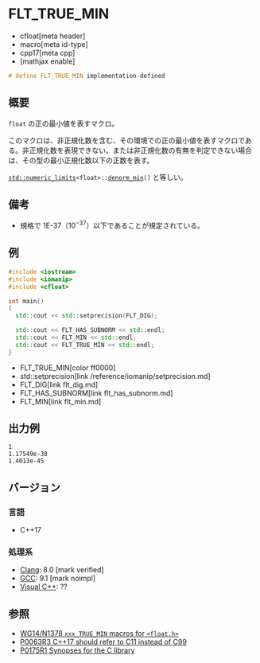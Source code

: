 # FLT_TRUE_MIN
* cfloat[meta header]
* macro[meta id-type]
* cpp17[meta cpp]
* [mathjax enable]

```cpp
# define FLT_TRUE_MIN implementation-defined
```

## 概要
`float` の正の最小値を表すマクロ。

このマクロは、非正規化数を含む、その環境での正の最小値を表すマクロである。非正規化数を表現できない、または非正規化数の有無を判定できない場合は、その型の最小正規化数以下の正数を表す。

[`std::numeric_limits`](/reference/limits/numeric_limits.md)`<float>::`[`denorm_min`](/reference/limits/numeric_limits/denorm_min.md)`()` と等しい。


## 備考
- 規格で 1E-37（$10^{-37}$）以下であることが規定されている。


## 例
```cpp example
#include <iostream>
#include <iomanip>
#include <cfloat>

int main()
{
  std::cout << std::setprecision(FLT_DIG);

  std::cout << FLT_HAS_SUBNORM << std::endl;
  std::cout << FLT_MIN << std::endl;
  std::cout << FLT_TRUE_MIN << std::endl;
}
```
* FLT_TRUE_MIN[color ff0000]
* std::setprecision[link /reference/iomanip/setprecision.md]
* FLT_DIG[link flt_dig.md]
* FLT_HAS_SUBNORM[link flt_has_subnorm.md]
* FLT_MIN[link flt_min.md]

## 出力例
```
1
1.17549e-38
1.4013e-45
```

## バージョン
### 言語
- C++17

### 処理系
- [Clang](/implementation.md#clang): 8.0 [mark verified]
- [GCC](/implementation.md#gcc): 9.1 [mark noimpl]
- [Visual C++](/implementation.md#visual_cpp): ??


## 参照
- [WG14/N1378 `xxx_TRUE_MIN` macros for `<float.h>`](http://www.open-std.org/jtc1/sc22/wg14/www/docs/n1378.htm)
- [P0063R3 C++17 should refer to C11 instead of C99](http://www.open-std.org/jtc1/sc22/wg21/docs/papers/2016/p0063r3.html)
- [P0175R1 Synopses for the C library](http://www.open-std.org/jtc1/sc22/wg21/docs/papers/2016/p0175r1.html)
